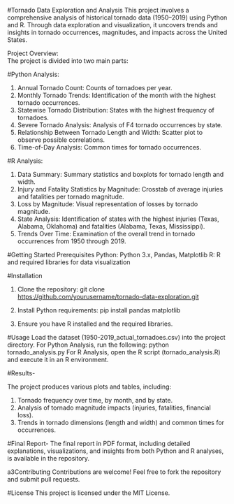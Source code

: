 #Tornado Data Exploration and Analysis
This project involves a comprehensive analysis of historical tornado data (1950–2019) using Python and R. Through data exploration and visualization, it uncovers trends and insights in tornado occurrences, magnitudes, and impacts across the United States.

Project Overview:  
The project is divided into two main parts:

#Python Analysis:
1. Annual Tornado Count: Counts of tornadoes per year.
2. Monthly Tornado Trends: Identification of the month with the highest tornado occurrences.
3. Statewise Tornado Distribution: States with the highest frequency of tornadoes.
4. Severe Tornado Analysis: Analysis of F4 tornado occurrences by state.
5. Relationship Between Tornado Length and Width: Scatter plot to observe possible correlations.
6. Time-of-Day Analysis: Common times for tornado occurrences.

#R Analysis:
1. Data Summary: Summary statistics and boxplots for tornado length and width.
2. Injury and Fatality Statistics by Magnitude: Crosstab of average injuries and fatalities per tornado magnitude.
3. Loss by Magnitude: Visual representation of losses by tornado magnitude.
4. State Analysis: Identification of states with the highest injuries (Texas, Alabama, Oklahoma) and fatalities (Alabama, Texas, Mississippi).
5. Trends Over Time: Examination of the overall trend in tornado occurrences from 1950 through 2019.

#Getting Started
Prerequisites
Python: Python 3.x, Pandas, Matplotlib
R: R and required libraries for data visualization

#Installation

1. Clone the repository:
git clone https://github.com/yourusername/tornado-data-exploration.git

2. Install Python requirements:
pip install pandas matplotlib

3. Ensure you have R installed and the required libraries.

#Usage
Load the dataset (1950-2019_actual_tornadoes.csv) into the project directory.
For Python Analysis, run the following:
python tornado_analysis.py
For R Analysis, open the R script (tornado_analysis.R) and execute it in an R environment.

#Results-

The project produces various plots and tables, including:
1. Tornado frequency over time, by month, and by state.
2. Analysis of tornado magnitude impacts (injuries, fatalities, financial loss).
3. Trends in tornado dimensions (length and width) and common times for occurrences.

#Final Report-
The final report in PDF format, including detailed explanations, visualizations, and insights from both Python and R analyses, is available in the repository.

a3Contributing
Contributions are welcome! Feel free to fork the repository and submit pull requests.

#License
This project is licensed under the MIT License.

